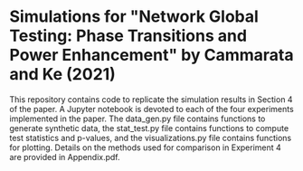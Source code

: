 # Simulations for "Network Global Testing: Phase Transitions and Power Enhancement" by Cammarata and Ke (2021)

This repository contains code to replicate the simulation results in Section 4 of the paper. A Jupyter notebook is devoted to each of the four experiments implemented in the paper. The data_gen.py file contains functions to generate synthetic data, the stat_test.py file contains functions to compute test statistics and p-values, and the visualizations.py file contains functions for plotting. Details on the methods used for comparison in Experiment 4 are provided in Appendix.pdf.
